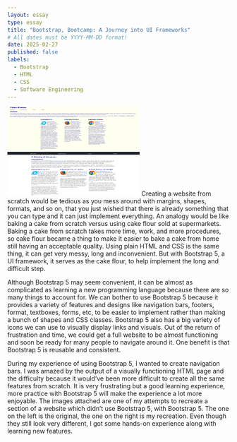 ```yaml
---
layout: essay
type: essay
title: "Bootstrap, Bootcamp: A Journey into UI Frameworks"
# All dates must be YYYY-MM-DD format!
date: 2025-02-27
published: false
labels:
  - Bootstrap
  - HTML
  - CSS
  - Software Engineering
---
```


<img width="300px" height="100px" src="../img/plainHTML.png">
<img width="300px" height="100px" src="../img/bootstrapHTML.png">
Creating a website from scratch would be tedious as you mess around with margins, shapes, formats, and so on, that you just wished that there is already something that you can type and it can just implement everything. An analogy would be like baking a cake from scratch versus using cake flour sold at supermarkets. Baking a cake from scratch takes more time, work, and more procedures, so cake flour became a thing to make it easier to bake a cake from home still having an acceptable quality. Using plain HTML and CSS is the same thing, it can get very messy, long and inconvenient. But with Bootstrap 5, a UI framework, it serves as the cake flour, to help implement the long and difficult step. 

Although Bootstrap 5 may seem convenient, it can be almost as complicated as learning a new programming language because there are so many things to account for. We can bother to use Bootstrap 5 because it provides a variety of features and designs like navigation bars, footers, format, textboxes, forms, etc, to be easier to implement rather than making a bunch of shapes and CSS classes. Bootstrap 5 also has a big variety of icons we can use to visually display links and visuals. Out of the return of frustration and time, we could get a full website to be almost functioning and soon be ready for many people to navigate around it. One benefit is that Bootstrap 5 is reusable and consistent.

During my experience of using Bootstrap 5, I wanted to create navigation bars. I was amazed by the output of a visually functioning HTML page and the difficulty because it would’ve been more difficult to create all the same features from scratch. It is very frustrating but a good learning experience, more practice with Bootstrap 5 will make the experience a lot more enjoyable. The images attached are one of my attempts to recreate a section of a website which didn’t use Bootstrap 5, with Bootstrap 5. The one on the left is the original, the one on the right is my recreation. Even though they still look very different, I got some hands-on experience along with learning new features.
